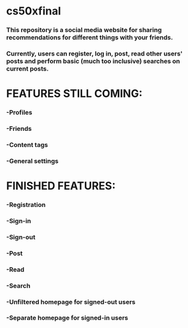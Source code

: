 # cs50xfinal
### This repository is a social media website for sharing recommendations for different things with your friends.
### Currently, users can register, log in, post, read other users' posts and perform basic (much too inclusive) searches on current posts.

# FEATURES STILL COMING:
### -Profiles
### -Friends
### -Content tags
### -General settings

# FINISHED FEATURES:
### -Registration
### -Sign-in
### -Sign-out
### -Post
### -Read
### -Search
### -Unfiltered homepage for signed-out users
### -Separate homepage for signed-in users
